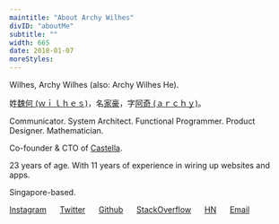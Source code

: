 ```yaml
---
maintitle: "About Archy Wilhes"
divID: "aboutMe"
subtitle: ""
width: 665
date: 2018-01-07
moreStyles:
---
```


Wilhes, Archy Wilhes (also: Archy Wilhes He).

姓<a target="_blank" href="https://translate.google.com/#view=home&op=translate&sl=ja&tl=zh-CN&text=%E9%AD%8F%0A%E4%BD%95">魏何 (ｗｉｌｈｅｓ)</a>，名<a target="_blank" href="http://wiki.mbalib.com/wiki/%E5%AE%B6%E8%B1%AA%E5%A8%81%E5%A3%AB%E5%BF%8C">家豪</a>，字<a href="/%E9%98%BF%E5%A5%87%E5%8D%9A%E7%88%BE%E5%BE%B7.txt" target="_blank">阿奇 (ａｒｃｈｙ)</a>。

Communicator. System Architect. Functional Programmer. Product Designer. Mathematician.

Co-founder & CTO of [Castella](http://castella.art/).

23 years of age. With 11 years of experience in wiring up websites and apps.

Singapore-based.

<a style="margin-right:20px" target="_blank" href="http://instagram.com/arrchyy">Instagram</a>
<a style="margin-right:20px" target="_blank" href="http://twitter.com/archywilhes">Twitter</a>
<a style="margin-right:20px" target="_blank" href="http://github.com/arrchyy">Github</a>
<a style="margin-right:20px" target="_blank" href="https://stackoverflow.com/users/2041954/archy-wilhes-%E9%AD%8F%E4%BD%95">StackOverflow</a>
<a style="margin-right:20px" target="_blank" href="https://news.ycombinator.com/user?id=archibaldJ">HN</a>
<a style="margin-right:20px" target="_blank" href="http://0a.io/mail.txt">Email</a>
